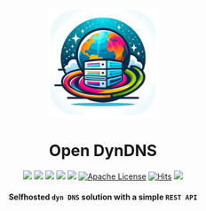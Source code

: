 <p align="center">
  <a href="" rel="noopener">
 <img height=200px src="https://raw.githubusercontent.com/HaschekSolutions/opendyndns/main/web/imgs/logo-200.png" alt="Open DynDNS"></a>
</p>

<h1 align="center">Open DynDNS</h1>



<div align="center">
  
![](https://img.shields.io/badge/php-8.3%2B-brightgreen.svg)
![](https://img.shields.io/badge/made%20with-htmx-brightgreen.svg)
![](https://img.shields.io/docker/image-size/hascheksolutions/opendyndns/latest?logo=Docker&color=brightgreen)
[![](https://img.shields.io/docker/pulls/hascheksolutions/opendyndns?color=brightgreen)](https://hub.docker.com/r/hascheksolutions/opendyndns)
[![](https://github.com/hascheksolutions/opendyndns/actions/workflows/build-docker.yml/badge.svg?color=brightgreen)](https://github.com/HaschekSolutions/opendyndns/actions)
[![Apache License](https://img.shields.io/badge/license-Apache-blue.svg?style=flat)](https://github.com/HaschekSolutions/opendyndns/blob/main/LICENSE)
[![Hits](https://hits.seeyoufarm.com/api/count/incr/badge.svg?url=https%3A%2F%2Fgithub.com%2FHaschekSolutions%2Fopendyndns&count_bg=%2379C83D&title_bg=%23555555&icon=&icon_color=%23E7E7E7&title=hits&edge_flat=false)](https://hits.seeyoufarm.com)
[![](https://img.shields.io/github/stars/HaschekSolutions/opendyndns.svg?label=Stars&style=social)](https://github.com/HaschekSolutions/opendyndns)

#### Selfhosted `dyn DNS` solution with a simple `REST API`
  
</div>